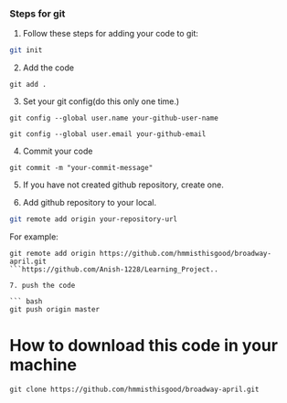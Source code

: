 ### Steps for git

1. Follow these steps for adding your code to git: 

```bash 
git init 

```

2. Add the code 
```
git add . 

```

3. Set your git config(do this only one time.)
``` 
git config --global user.name your-github-user-name 

git config --global user.email your-github-email
```

4. Commit  your code 

``` 
git commit -m "your-commit-message"

```


5. If you have not created github repository, create one. 

6. Add github repository to your local. 

```bash
git remote add origin your-repository-url 

```

For example: 
```
git remote add origin https://github.com/hmmisthisgood/broadway-april.git
```https://github.com/Anish-1228/Learning_Project..

7. push the code 

``` bash 
git push origin master 
```


# How to download this code in your machine 

``` 
git clone https://github.com/hmmisthisgood/broadway-april.git

```